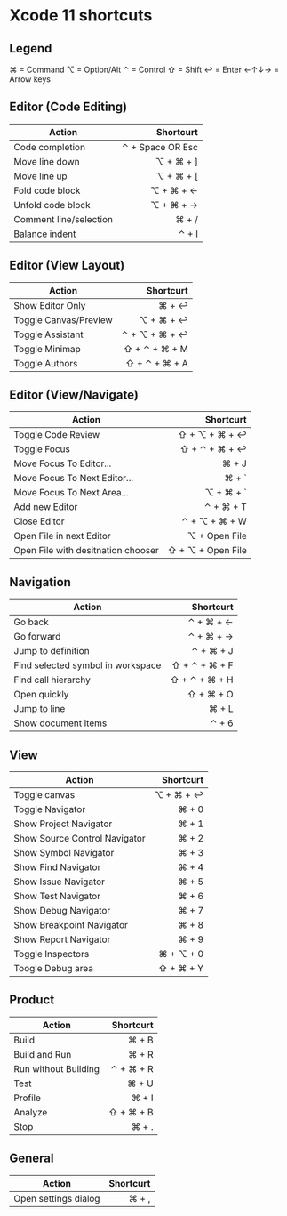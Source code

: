 # Xcode 11 shortcuts

## Legend
⌘ = Command
⌥ = Option/Alt
⌃ = Control
⇧ = Shift
↩ = Enter
←↑↓→ = Arrow keys


## Editor (Code Editing)
|Action|Shortcurt|
|-|-:|
| Code completion | ⌃ + Space OR Esc |
| Move line down | ⌥ + ⌘ + ] |	
| Move line up | ⌥ + ⌘ + [ |
| Fold code block | ⌥ + ⌘ + ← |  
| Unfold code block | ⌥ + ⌘ + → |
| Comment line/selection | ⌘ + / |	
| Balance indent | ⌃ + I |	

## Editor (View Layout)
|Action|Shortcurt|
|-|-:|
| Show Editor Only | ⌘ + ↩︎ |
| Toggle Canvas/Preview | ⌥ + ⌘ + ↩︎ |
| Toggle Assistant | ⌃ + ⌥ + ⌘ + ↩︎ |
| Toggle Minimap | ⇧ + ⌃ + ⌘ + M |
| Toggle Authors | ⇧ + ⌃ + ⌘ + A |

## Editor (View/Navigate)
|Action|Shortcurt|
|-|-:|
| Toggle Code Review | ⇧ + ⌥ + ⌘ + ↩︎ |
| Toggle Focus | ⇧ + ⌃ + ⌘ + ↩︎ |
| Move Focus To Editor... | ⌘ + J |
| Move Focus To Next Editor... | ⌘ + ` |
| Move Focus To Next Area... | ⌥ + ⌘ + ` |
| Add new Editor | ⌃ + ⌘ + T |
| Close Editor | ⌃ + ⌥ + ⌘ + W |
| Open File in next Editor | ⌥ + Open File |
| Open File with desitnation chooser| ⇧ + ⌥ + Open File |

## Navigation
|Action|Shortcurt|
|-|-:|
| Go back | ⌃ + ⌘ + ← |
| Go forward | ⌃ + ⌘ + → |
| Jump to definition | ⌃ + ⌘ + J |
| Find selected symbol in workspace | ⇧ + ⌃ + ⌘ + F |
| Find call hierarchy |	⇧ + ⌃ + ⌘ + H |
| Open quickly | ⇧ + ⌘ + O |
| Jump to line | ⌘ + L |
| Show document items |	⌃ + 6 |

## View
|Action|Shortcurt|
|-|-:|
| Toggle canvas | ⌥ + ⌘ + ↩︎ |
| Toggle Navigator | ⌘ + 0 |
| Show Project Navigator | ⌘ + 1 |
| Show Source Control Navigator | ⌘ + 2 |
| Show Symbol Navigator | ⌘ + 3 |
| Show Find Navigator | ⌘ + 4 |
| Show Issue Navigator | ⌘ + 5 |
| Show Test Navigator | ⌘ + 6 |
| Show Debug Navigator | ⌘ + 7 |
| Show Breakpoint Navigator | ⌘ + 8 |
| Show Report Navigator | ⌘ + 9 |
| Toggle Inspectors	| ⌘ + ⌥ + 0 |
| Toogle Debug area	| ⇧ + ⌘ + Y |

## Product 
|Action|Shortcurt|
|-|-:|
| Build | ⌘ + B |
| Build and Run | ⌘ + R |
| Run without Building | ⌃ + ⌘ + R |
| Test | ⌘ + U |
| Profile | ⌘ + I |
| Analyze | ⇧ + ⌘ + B |
| Stop | ⌘ + . |

## General
|Action|Shortcurt|
|-|-:|
| Open settings dialog | ⌘ + , |